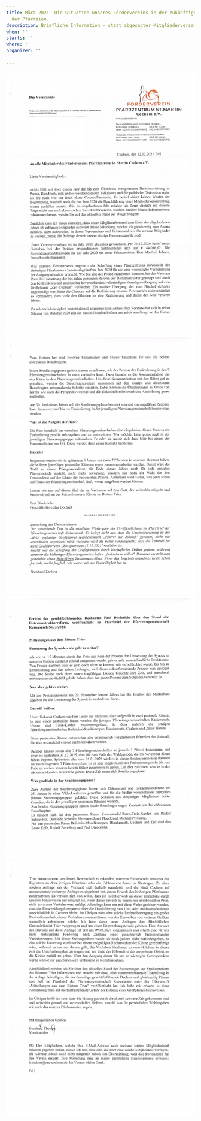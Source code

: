 ```yaml
---
title: März 2021  Die Situation unseres Fördervereins in der zukünftigen Neuordnung
  der Pfarreien.
description: Briefliche Information - statt abgesagter Mitgliederversammlung.
when: ''
starts: ''
where: ''
organizer: ''

---
```

###### ![](/images/forderverein-mitgliederbrief-2021-11.jpeg)![](/images/forderverein-mitgliederbrief-2021-4.jpeg)![](/images/forderverein-mitgliederbrief2021-3.jpeg)![](/images/forderverein-mitgliederbrief-2021-2.jpeg)